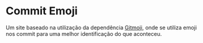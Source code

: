 # Commit Emoji
Um site baseado na utilização da dependência [Gitmoji](https://marketplace.visualstudio.com/items?itemName=seatonjiang.gitmoji-vscode), onde se utiliza emoji nos commit para uma melhor identificação do que aconteceu.
